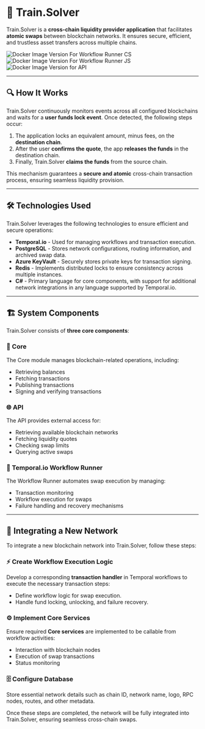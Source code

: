 # 🚄 Train.Solver

Train.Solver is a **cross-chain liquidity provider application** that facilitates **atomic swaps** between blockchain networks. It ensures secure, efficient, and trustless asset transfers across multiple chains.

![Docker Image Version For Workflow Runner CS](https://img.shields.io/docker/v/trainprotocol/train-solver-wf-runner-cs/dev?label=WorkflowRunnerCS)
![Docker Image Version For Workflow Runner JS](https://img.shields.io/docker/v/trainprotocol/train-solver-wf-runner-js/dev?label=WorkflowRunnerJS)
![Docker Image Version for API](https://img.shields.io/docker/v/trainprotocol/train-solver-api/dev?label=API)

---

## 🔍 How It Works 

Train.Solver continuously monitors events across all configured blockchains and waits for a **user funds lock event**. Once detected, the following steps occur:

1. The application locks an equivalent amount, minus fees, on the **destination chain**.
2. After the user **confirms the quote**, the app **releases the funds** in the destination chain.
3. Finally, Train.Solver **claims the funds** from the source chain.

This mechanism guarantees a **secure and atomic** cross-chain transaction process, ensuring seamless liquidity provision.

---

## 🛠 Technologies Used

Train.Solver leverages the following technologies to ensure efficient and secure operations:

- **Temporal.io** - Used for managing workflows and transaction execution.
- **PostgreSQL** - Stores network configurations, routing information, and archived swap data.
- **Azure KeyVault** - Securely stores private keys for transaction signing.
- **Redis** - Implements distributed locks to ensure consistency across multiple instances.
- **C#** - Primary language for core components, with support for additional network integrations in any language supported by Temporal.io.

---

## 🏗 System Components

Train.Solver consists of **three core components**:

### 🏦 Core

The Core module manages blockchain-related operations, including:

- Retrieving balances
- Fetching transactions
- Publishing transactions
- Signing and verifying transactions

### 🌐 API

The API provides external access for:

- Retrieving available blockchain networks
- Fetching liquidity quotes
- Checking swap limits
- Querying active swaps

### 🔄 Temporal.io Workflow Runner

The Workflow Runner automates swap execution by managing:

- Transaction monitoring
- Workflow execution for swaps
- Failure handling and recovery mechanisms

---

## 🔗 Integrating a New Network

To integrate a new blockchain network into Train.Solver, follow these steps:

### ⚡ Create Workflow Execution Logic

Develop a corresponding **transaction handler** in Temporal workflows to execute the necessary transaction steps:

- Define workflow logic for swap execution.
- Handle fund locking, unlocking, and failure recovery.

### ⚙️ Implement Core Services

Ensure required **Core services** are implemented to be callable from workflow activities:

- Interaction with blockchain nodes
- Execution of swap transactions
- Status monitoring

### 🗄 Configure Database
Store essential network details such as chain ID, network name, logo, RPC nodes, routes, and other metadata.


Once these steps are completed, the network will be fully integrated into Train.Solver, ensuring seamless cross-chain swaps.
